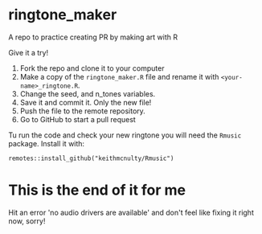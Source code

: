 
# ringtone_maker

A repo to practice creating PR by making art with R

Give it a try! 

1. Fork the repo and clone it to your computer
2. Make a copy of the `ringtone_maker.R` file and rename it with `<your-name>_ringtone.R`. 
3. Change the seed, and n_tones variables.
4. Save it and commit it. Only the new file! 
5. Push the file to the remote repository.
6. Go to GitHub to start a pull request

Tu run the code and check your new ringtone you will need the `Rmusic` package. Install it with:

```
remotes::install_github("keithmcnulty/Rmusic")
```
# This is the end of it for me

Hit an error 'no audio drivers are available' and don't feel like fixing it 
right now, sorry! 